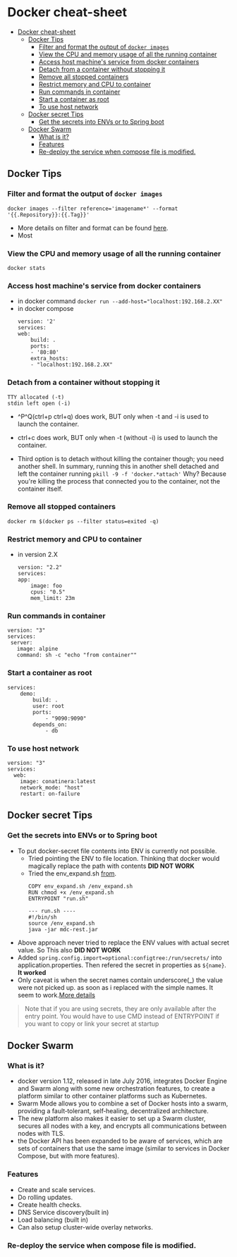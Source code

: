 # Docker cheat-sheet

- [Docker cheat-sheet](#docker-cheat-sheet)
  - [Docker Tips](#docker-tips)
    - [Filter and format the output of `docker images`](#filter-and-format-the-output-of-docker-images)
    - [View the CPU and memory usage of all the running container](#view-the-cpu-and-memory-usage-of-all-the-running-container)
    - [Access host machine's service from docker containers](#access-host-machines-service-from-docker-containers)
    - [Detach from a container without stopping it](#detach-from-a-container-without-stopping-it)
    - [Remove all stopped containers](#remove-all-stopped-containers)
    - [Restrict memory and CPU to container](#restrict-memory-and-cpu-to-container)
    - [Run commands in container](#run-commands-in-container)
    - [Start a container as root](#start-a-container-as-root)
    - [To use host network](#to-use-host-network)
  - [Docker secret Tips](#docker-secret-tips)
    - [Get the secrets into ENVs or to Spring boot](#get-the-secrets-into-envs-or-to-spring-boot)
  - [Docker Swarm](#docker-swarm)
    - [What is it?](#what-is-it)
    - [Features](#features)
    - [Re-deploy the service when compose file is modified.](#re-deploy-the-service-when-compose-file-is-modified)


## Docker Tips


### Filter and format the output of `docker images`
```
docker images --filter reference='imagename*' --format '{{.Repository}}:{{.Tag}}'
```
- More details on filter and format can be found [here](https://docs.docker.com/engine/reference/commandline/images/#filtering).
- Most 


### View the CPU and memory usage of all the running container
```
docker stats
```

### Access host machine's service from docker containers
- in docker command `docker run --add-host="localhost:192.168.2.XX"`
- in docker compose
    ```
    version: '2'
    services:
    web:
        build: .
        ports:
        - '80:80'
        extra_hosts:
        - "localhost:192.168.2.XX"
    ```

### Detach from a container without stopping it
```
TTY allocated (-t)
stdin left open (-i)
```
- ^P^Q(ctrl+p ctrl+q) does work, BUT only when -t and -i is used to launch the container.

- ctrl+c does work, BUT only when -t (without -i) is used to launch the container.

- Third option is to detach without killing the container though; you need another shell. 
In summary, running this in another shell detached and left the container running `pkill -9 -f 'docker.*attach'`
Why? Because you're killing the process that connected you to the container, not the container itself.

### Remove all stopped containers
```
docker rm $(docker ps --filter status=exited -q)
```

### Restrict memory and CPU to container
- in version 2.X
    ```
    version: "2.2"
    services:
    app:
        image: foo
        cpus: "0.5"
        mem_limit: 23m
    ```

### Run commands in container
```
version: "3"
services:
 server:
   image: alpine
   command: sh -c "echo "from container"" 
```

### Start a container as root
```
services:
    demo:
        build: .
        user: root
        ports:
            - "9090:9090"
        depends_on:
            - db
```

###  To use host network 
```
version: "3"
services:
  web:
    image: conatinera:latest
    network_mode: "host"        
    restart: on-failure
```

## Docker secret Tips

### Get the secrets into ENVs or to Spring boot
- To put docker-secret file contents into ENV is currently not possible. 
    - Tried pointing the ENV to file location. Thinking that docker would magically replace the path with contents __DID NOT WORK__
    - Tried the env_expand.sh [from](https://gist.github.com/bvis/b78c1e0841cfd2437f03e20c1ee059fe).
        ```
        COPY env_expand.sh /env_expand.sh
        RUN chmod +x /env_expand.sh
        ENTRYPOINT "run.sh"

        --- run.sh ----
        #!/bin/sh
        source /env_expand.sh
        java -jar mdc-rest.jar
        ```
 - Above approach never tried to replace the ENV values with actual secret value. So This also __DID NOT WORK__
 - Added `spring.config.import=optional:configtree:/run/secrets/` into application.properties. Then refered the secret in properties as `${name}`. __It worked__
 - Only caveat is when the secret names contain underscore(_) the value were not picked up. as soon as i replaced with the simple names. It seem to work.[More details](https://stackoverflow.com/questions/70007676/how-to-handle-docker-secrets-in-application-properties-files)

> Note that if you are using secrets, they are only available after the entry point. You would have to use CMD instead of ENTRYPOINT if you want to copy or link your secret at startup

## Docker Swarm

### What is it?
- docker version 1.12, released in late July 2016, integrates Docker Engine and Swarm along with some new orchestration features, to create a platform similar to other container platforms such as Kubernetes.
- Swarm Mode allows you to combine a set of Docker hosts into a swarm, providing a fault‑tolerant, self‑healing, decentralized architecture.
- The new platform also makes it easier to set up a Swarm cluster, secures all nodes with a key, and encrypts all communications between nodes with TLS.
- the Docker API has been expanded to be aware of services, which are sets of containers that use the same image (similar to services in Docker Compose, but with more features).

### Features
- Create and scale services.
- Do rolling updates.
- Create health checks.
- DNS Service discovery(built in)
- Load balancing (built in)
- Can also setup cluster-wide overlay networks.

### Re-deploy the service when compose file is modified.